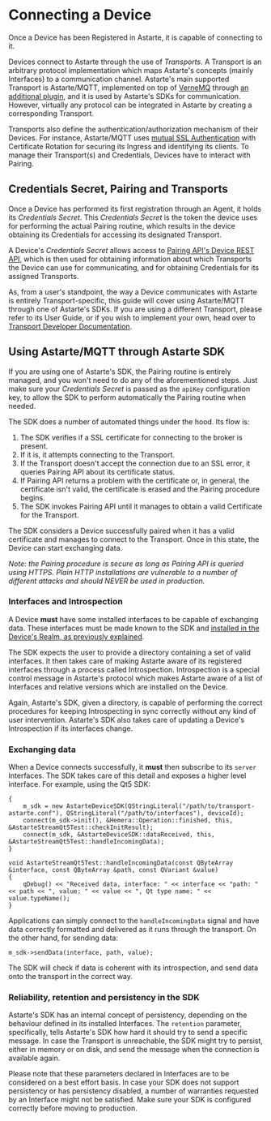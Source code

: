 # Connecting a Device

Once a Device has been Registered in Astarte, it is capable of connecting to it.

Devices connect to Astarte through the use of *Transports*. A Transport is an arbitrary protocol implementation which maps Astarte's concepts (mainly Interfaces) to a communication channel. Astarte's main supported Transport is Astarte/MQTT, implemented on top of [VerneMQ](https://github.com/erlio/vernemq) through [an additional plugin](https://github.com/astarte-platform/astarte_vmq_plugin), and it is used by Astarte's SDKs for communication. However, virtually any protocol can be integrated in Astarte by creating a corresponding Transport.

Transports also define the authentication/authorization mechanism of their Devices. For instance, Astarte/MQTT uses [mutual SSL Authentication](https://en.wikipedia.org/wiki/Mutual_authentication) with Certificate Rotation for securing its Ingress and identifying its clients. To manage their Transport(s) and Credentials, Devices have to interact with Pairing.

## Credentials Secret, Pairing and Transports

Once a Device has performed its first registration through an Agent, it holds its *Credentials Secret*. This *Credentials Secret* is the token the device uses for performing the actual Pairing routine, which results in the device obtaining its Credentials for accessing its designated Transport.

A Device's *Credentials Secret* allows access to [Pairing API's Device REST API](https://docs.astarte-platform.org/latest/api/?urls.primaryName=Pairing%20API#/device), which is then used for obtaining information about which Transports the Device can use for communicating, and for obtaining Credentials for its assigned Transports.

As, from a user's standpoint, the way a Device communicates with Astarte is entirely Transport-specific, this guide will cover using Astarte/MQTT through one of Astarte's SDKs. If you are using a different Transport, please refer to its User Guide, or if you wish to implement your own, head over to [Transport Developer Documentation]().

## Using Astarte/MQTT through Astarte SDK

If you are using one of Astarte's SDK, the Pairing routine is entirely managed, and you won't need to do any of the aforementioned steps. Just make sure your *Credentials Secret* is passed as the `apiKey` configuration key, to allow the SDK to perform automatically the Pairing routine when needed.

The SDK does a number of automated things under the hood. Its flow is:

1. The SDK verifies if a SSL certificate for connecting to the broker is present.
2. If it is, it attempts connecting to the Transport.
3. If the Transport doesn't accept the connection due to an SSL error, it queries Pairing API about its certificate status.
4. If Pairing API returns a problem with the certificate or, in general, the certificate isn't valid, the certificate is erased and the Pairing procedure begins.
5. The SDK invokes Pairing API until it manages to obtain a valid Certificate for the Transport.

The SDK considers a Device successfully paired when it has a valid certificate and manages to connect to the Transport. Once in this state, the Device can start exchanging data.

*Note: the Pairing procedure is secure as long as Pairing API is queried using HTTPS. Plain HTTP installations are vulnerable to a number of different attacks and should NEVER be used in production.*

### Interfaces and Introspection

A Device **must** have some installed interfaces to be capable of exchanging data. These interfaces must be made known to the SDK and [installed in the Device's Realm, as previously explained](030-manage_interfaces.html#realm-vs-device-interface-relationship).

The SDK expects the user to provide a directory containing a set of valid interfaces. It then takes care of making Astarte aware of its registered interfaces through a process called Introspection. Introspection is a special control message in Astarte's protocol which makes Astarte aware of a list of Interfaces and relative versions which are installed on the Device.

Again, Astarte's SDK, given a directory, is capable of performing the correct procedures for keeping Introspecting in sync correctly without any kind of user intervention. Astarte's SDK also takes care of updating a Device's Introspection if its interfaces change.

### Exchanging data

When a Device connects successfully, it **must** then subscribe to its `server` Interfaces. The SDK takes care of this detail and exposes a higher level interface. For example, using the Qt5 SDK:

```
{
	m_sdk = new AstarteDeviceSDK(QStringLiteral("/path/to/transport-astarte.conf"), QStringLiteral("/path/to/interfaces"), deviceId);
    connect(m_sdk->init(), &Hemera::Operation::finished, this, &AstarteStreamQt5Test::checkInitResult);
    connect(m_sdk, &AstarteDeviceSDK::dataReceived, this, &AstarteStreamQt5Test::handleIncomingData);
}

void AstarteStreamQt5Test::handleIncomingData(const QByteArray &interface, const QByteArray &path, const QVariant &value)
{
    qDebug() << "Received data, interface: " << interface << "path: " << path << ", value: " << value << ", Qt type name: " << value.typeName();
}
```

Applications can simply connect to the `handleIncomingData` signal and have data correctly formatted and delivered as it runs through the transport. On the other hand, for sending data:

```
m_sdk->sendData(interface, path, value);
```

The SDK will check if data is coherent with its introspection, and send data onto the transport in the correct way.

### Reliability, retention and persistency in the SDK

Astarte's SDK has an internal concept of persistency, depending on the behaviour defined in its installed Interfaces. The `retention` parameter, specifically, tells Astarte's SDK how hard it should try to send a specific message. In case the Transport is unreachable, the SDK might try to persist, either in memory or on disk, and send the message when the connection is available again.

Please note that these parameters declared in Interfaces are to be considered on a best effort basis. In case your SDK does not support persistency or has persistency disabled, a number of warranties requested by an Interface might not be satisfied. Make sure your SDK is configured correctly before moving to production.
